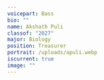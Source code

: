 ```yaml
---
voicepart: Bass
bio: ""
name: Akshath Puli
classof: "2027"
major: Biology
position: Treasurer
portrait: /uploads/apuli.webp
iscurrent: true
image: ""
---
```

